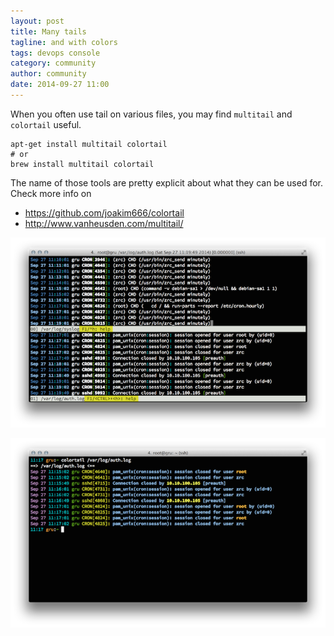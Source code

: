 ```yaml
---
layout: post
title: Many tails
tagline: and with colors
tags: devops console
category: community
author: community
date: 2014-09-27 11:00
---
```

When you often use tail on various files, you may find `multitail` and `colortail` useful.

    apt-get install multitail colortail
    # or
    brew install multitail colortail

The name of those tools are pretty explicit about what they can be used for. Check more info on

- <https://github.com/joakim666/colortail>
- <http://www.vanheusden.com/multitail/>

![multitail](/assets/images/2014-09-27-multitail.png)

![colortail](/assets/images/2014-09-27-colortail.png)
